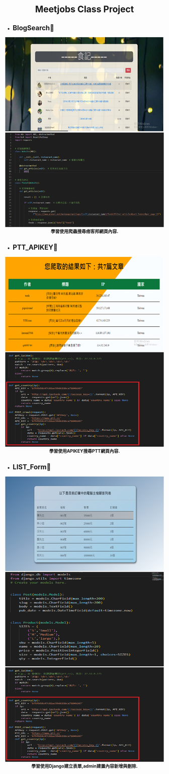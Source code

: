 <h1 align="center"> Meetjobs Class Project </h1>

- ## BlogSearch🔋

<div align="center">
<img width="600" height="300"  src="./food.png">
<img width="600" height="300"  src="./BeantifulSoup.png">
<div> <strong>學習使用爬蟲搜尋痞客邦網頁內容.</strong> </div>
</div>



- ## PTT_APIKEY🔋

<div align="center">
<img width="600" height="300" src="./PTT_APIKEY.png"> 
<img width="600" height="300" src="./Crawl.png"> 
<div> <strong>學習使用APIKEY搜尋PTT網頁內容.</strong> </div>
</div>

- ## LIST_Form🔋
<div align="center">
<img width="600" height="300" src="./LIST_Form.png">
<img width="600" height="300" src="./List.png">
<img width="600" height="300" src="./Crawl.png"> 
<div> <strong>學習使用Django建立表單,admin建置內容新增與刪除.</strong> </div>
</div>
